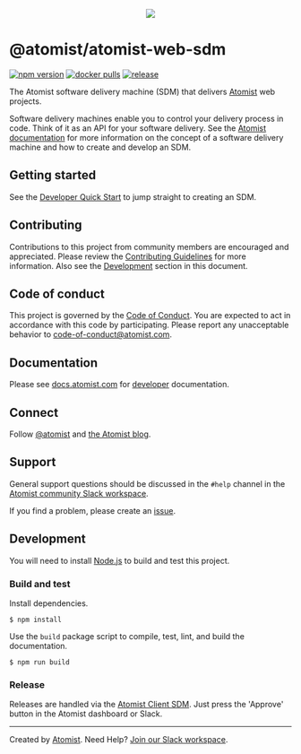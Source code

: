 <p align="center">
  <img src="https://images.atomist.com/sdm/SDM-Logo-Dark.png">
</p>

# @atomist/atomist-web-sdm

[![npm version](https://img.shields.io/npm/v/@atomist/atomist-web-sdm.svg)](https://www.npmjs.com/package/@atomist/atomist-web-sdm)
[![docker pulls](https://img.shields.io/docker/pulls/atomist/atomist-web-sdm.svg)](https://hub.docker.com/r/atomist/atomist-web-sdm)
[![release](https://img.shields.io/github/release/atomist/atomist-web-sdm.svg)](https://github.com/atomist/atomist-web-sdm/releases/latest)

The Atomist software delivery machine (SDM) that delivers
[Atomist][atomist] web projects.

Software delivery machines enable you to control your delivery process
in code.  Think of it as an API for your software delivery.  See the
[Atomist documentation][atomist-doc] for more information on the
concept of a software delivery machine and how to create and develop
an SDM.

[atomist-doc]: https://docs.atomist.com/ (Atomist Documentation)

## Getting started

See the [Developer Quick Start][atomist-quick] to jump straight to
creating an SDM.

[atomist-quick]: https://docs.atomist.com/quick-start/ (Atomist - Developer Quick Start)

## Contributing

Contributions to this project from community members are encouraged
and appreciated. Please review the [Contributing
Guidelines](CONTRIBUTING.md) for more information. Also see the
[Development](#development) section in this document.

## Code of conduct

This project is governed by the [Code of
Conduct](CODE_OF_CONDUCT.md). You are expected to act in accordance
with this code by participating. Please report any unacceptable
behavior to code-of-conduct@atomist.com.

## Documentation

Please see [docs.atomist.com][atomist-doc] for
[developer][atomist-doc-sdm] documentation.

[atomist-doc-sdm]: https://docs.atomist.com/developer/sdm/ (Atomist Documentation - SDM Developer)

## Connect

Follow [@atomist][atomist-twitter] and [the Atomist blog][atomist-blog].

[atomist-twitter]: https://twitter.com/atomist (Atomist on Twitter)
[atomist-blog]: https://blog.atomist.com/ (The Official Atomist Blog)

## Support

General support questions should be discussed in the `#help`
channel in the [Atomist community Slack workspace][slack].

If you find a problem, please create an [issue][].

[issue]: https://github.com/atomist/atomist-web-sdm/issues

## Development

You will need to install [Node.js][node] to build and test this
project.

[node]: https://nodejs.org/ (Node.js)

### Build and test

Install dependencies.

```
$ npm install
```

Use the `build` package script to compile, test, lint, and build the
documentation.

```
$ npm run build
```

### Release

Releases are handled via the [Atomist Client SDM][atomist-client-sdm].  Just press
the 'Approve' button in the Atomist dashboard or Slack.

[atomist-client-sdm]: https://github.com/atomist/atomist-client-sdm (Atomist Client Software Delivery Machine)

---

Created by [Atomist][atomist].
Need Help?  [Join our Slack workspace][slack].

[atomist]: https://atomist.com/ (Atomist)
[slack]: https://join.atomist.com/ (Atomist Community Slack)
